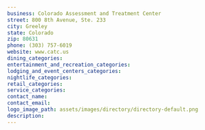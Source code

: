 ```yaml
---
business: Colorado Assessment and Treatment Center
street: 800 8th Avenue, Ste. 233
city: Greeley
state: Colorado
zip: 80631
phone: (303) 757-6019
website: www.catc.us
dining_categories: 
entertainment_and_recreation_categories: 
lodging_and_event_centers_categories: 
nightlife_categories: 
retail_categories: 
service_categories: 
contact_name: 
contact_email: 
logo_image_path: assets/images/directory/directory-default.png
description: 
---
```


